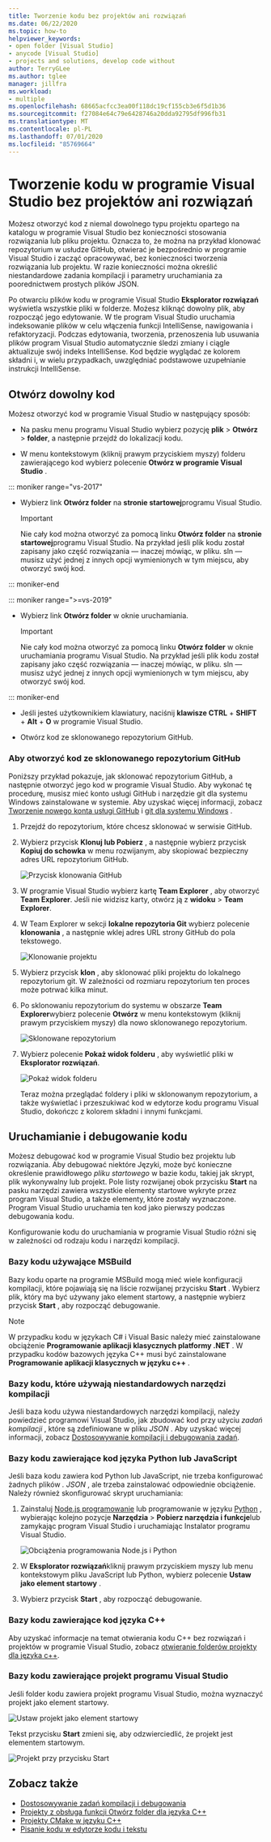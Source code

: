 ```yaml
---
title: Tworzenie kodu bez projektów ani rozwiązań
ms.date: 06/22/2020
ms.topic: how-to
helpviewer_keywords:
- open folder [Visual Studio]
- anycode [Visual Studio]
- projects and solutions, develop code without
author: TerryGLee
ms.author: tglee
manager: jillfra
ms.workload:
- multiple
ms.openlocfilehash: 68665acfcc3ea00f118dc19cf155cb3e6f5d1b36
ms.sourcegitcommit: f27084e64c79e6428746a20dda92795df996fb31
ms.translationtype: MT
ms.contentlocale: pl-PL
ms.lasthandoff: 07/01/2020
ms.locfileid: "85769664"
---
```

# <a name="develop-code-in-visual-studio-without-projects-or-solutions"></a>Tworzenie kodu w programie Visual Studio bez projektów ani rozwiązań

Możesz otworzyć kod z niemal dowolnego typu projektu opartego na katalogu w programie Visual Studio bez konieczności stosowania rozwiązania lub pliku projektu. Oznacza to, że można na przykład klonować repozytorium w usłudze GitHub, otwierać je bezpośrednio w programie Visual Studio i zacząć opracowywać, bez konieczności tworzenia rozwiązania lub projektu. W razie konieczności można określić niestandardowe zadania kompilacji i parametry uruchamiania za poorednictwem prostych plików JSON.

Po otwarciu plików kodu w programie Visual Studio **Eksplorator rozwiązań** wyświetla wszystkie pliki w folderze. Możesz kliknąć dowolny plik, aby rozpocząć jego edytowanie. W tle program Visual Studio uruchamia indeksowanie plików w celu włączenia funkcji IntelliSense, nawigowania i refaktoryzacji. Podczas edytowania, tworzenia, przenoszenia lub usuwania plików program Visual Studio automatycznie śledzi zmiany i ciągle aktualizuje swój indeks IntelliSense. Kod będzie wyglądać ze kolorem składni i, w wielu przypadkach, uwzględniać podstawowe uzupełnianie instrukcji IntelliSense.

## <a name="open-any-code"></a>Otwórz dowolny kod

Możesz otworzyć kod w programie Visual Studio w następujący sposób:

- Na pasku menu programu Visual Studio wybierz pozycję **plik**  >  **Otwórz**  >  **folder**, a następnie przejdź do lokalizacji kodu.

- W menu kontekstowym (kliknij prawym przyciskiem myszy) folderu zawierającego kod wybierz polecenie **Otwórz w programie Visual Studio** .

::: moniker range="vs-2017"
- Wybierz link **Otwórz folder** na **stronie startowej**programu Visual Studio.

    > [!IMPORTANT]
    > Nie cały kod można otworzyć za pomocą linku **Otwórz folder** na **stronie startowej**programu Visual Studio. Na przykład jeśli plik kodu został zapisany jako część rozwiązania &mdash; inaczej mówiąc, w pliku. sln &mdash; musisz użyć jednej z innych opcji wymienionych w tym miejscu, aby otworzyć swój kod.

::: moniker-end

::: moniker range=">=vs-2019"
- Wybierz link **Otwórz folder** w oknie uruchamiania.

    > [!IMPORTANT]
    > Nie cały kod można otworzyć za pomocą linku **Otwórz folder** w oknie uruchamiania programu Visual Studio. Na przykład jeśli plik kodu został zapisany jako część rozwiązania &mdash; inaczej mówiąc, w pliku. sln &mdash; musisz użyć jednej z innych opcji wymienionych w tym miejscu, aby otworzyć swój kod.

::: moniker-end

- Jeśli jesteś użytkownikiem klawiatury, naciśnij **klawisze CTRL** + **SHIFT** + **Alt** + **O** w programie Visual Studio.

- Otwórz kod ze sklonowanego repozytorium GitHub.

### <a name="to-open-code-from-a-cloned-github-repo"></a>Aby otworzyć kod ze sklonowanego repozytorium GitHub

Poniższy przykład pokazuje, jak sklonować repozytorium GitHub, a następnie otworzyć jego kod w programie Visual Studio. Aby wykonać tę procedurę, musisz mieć konto usługi GitHub i narzędzie git dla systemu Windows zainstalowane w systemie. Aby uzyskać więcej informacji, zobacz [Tworzenie nowego konta usługi GitHub](https://help.github.com/articles/signing-up-for-a-new-github-account/) i [git dla systemu Windows](https://git-for-windows.github.io/) .

1. Przejdź do repozytorium, które chcesz sklonować w serwisie GitHub.

1. Wybierz przycisk **Klonuj lub Pobierz** , a następnie wybierz przycisk **Kopiuj do schowka** w menu rozwijanym, aby skopiować bezpieczny adres URL repozytorium GitHub.

   ![Przycisk klonowania GitHub](./media/VSIDE_Code_Clone.png)

1. W programie Visual Studio wybierz kartę **Team Explorer** , aby otworzyć **Team Explorer**. Jeśli nie widzisz karty, otwórz ją z **widoku**  >  **Team Explorer**.

1. W Team Explorer w sekcji **lokalne repozytoria Git** wybierz polecenie **klonowania** , a następnie wklej adres URL strony GitHub do pola tekstowego.

   ![Klonowanie projektu](./media/VSIDE_Code_Clone2.png)

1. Wybierz przycisk **klon** , aby sklonować pliki projektu do lokalnego repozytorium git. W zależności od rozmiaru repozytorium ten proces może potrwać kilka minut.

1. Po sklonowaniu repozytorium do systemu w obszarze **Team Explorer**wybierz polecenie **Otwórz** w menu kontekstowym (kliknij prawym przyciskiem myszy) dla nowo sklonowanego repozytorium.

   ![Sklonowane repozytorium](./media/VSIDE_Code_Clone3.png)

1. Wybierz polecenie **Pokaż widok folderu** , aby wyświetlić pliki w **Eksplorator rozwiązań**.

   ![Pokaż widok folderu](./media/VSIDE_Code_Clone3_show.png)

   Teraz można przeglądać foldery i pliki w sklonowanym repozytorium, a także wyświetlać i przeszukiwać kod w edytorze kodu programu Visual Studio, dokończc z kolorem składni i innymi funkcjami.

## <a name="run-and-debug-your-code"></a>Uruchamianie i debugowanie kodu

Możesz debugować kod w programie Visual Studio bez projektu lub rozwiązania. Aby debugować niektóre Języki, może być konieczne określenie prawidłowego *pliku startowego* w bazie kodu, takiej jak skrypt, plik wykonywalny lub projekt. Pole listy rozwijanej obok przycisku **Start** na pasku narzędzi zawiera wszystkie elementy startowe wykryte przez program Visual Studio, a także elementy, które zostały wyznaczone. Program Visual Studio uruchamia ten kod jako pierwszy podczas debugowania kodu.

Konfigurowanie kodu do uruchamiania w programie Visual Studio różni się w zależności od rodzaju kodu i narzędzi kompilacji.

### <a name="codebases-that-use-msbuild"></a>Bazy kodu używające MSBuild

Bazy kodu oparte na programie MSBuild mogą mieć wiele konfiguracji kompilacji, które pojawiają się na liście rozwijanej przycisku **Start** . Wybierz plik, który ma być używany jako element startowy, a następnie wybierz przycisk **Start** , aby rozpocząć debugowanie.

> [!NOTE]
> W przypadku kodu w językach C# i Visual Basic należy mieć zainstalowane obciążenie **Programowanie aplikacji klasycznych platformy .NET** . W przypadku kodów bazowych języka C++ musi być zainstalowane **Programowanie aplikacji klasycznych w języku c++** .

### <a name="codebases-that-use-custom-build-tools"></a>Bazy kodu, które używają niestandardowych narzędzi kompilacji

Jeśli baza kodu używa niestandardowych narzędzi kompilacji, należy powiedzieć programowi Visual Studio, jak zbudować kod przy użyciu *zadań kompilacji* , które są zdefiniowane w pliku *JSON* . Aby uzyskać więcej informacji, zobacz [Dostosowywanie kompilacji i debugowania zadań](../ide/customize-build-and-debug-tasks-in-visual-studio.md).

### <a name="codebases-that-contain-python-or-javascript-code"></a>Bazy kodu zawierające kod języka Python lub JavaScript

Jeśli baza kodu zawiera kod Python lub JavaScript, nie trzeba konfigurować żadnych plików *. JSON* , ale trzeba zainstalować odpowiednie obciążenie. Należy również skonfigurować skrypt uruchamiania:

1. Zainstaluj [Node.js programowanie](https://visualstudio.microsoft.com/vs/node-js/) lub programowanie w języku [Python](https://visualstudio.microsoft.com/vs/python/) , wybierając kolejno pozycje **Narzędzia**  >  **Pobierz narzędzia i funkcje**lub zamykając program Visual Studio i uruchamiając Instalator programu Visual Studio.

   ![Obciążenia programowania Node.js i Python](media/python_nodejs_workloads.png)

1. W **Eksplorator rozwiązań**kliknij prawym przyciskiem myszy lub menu kontekstowym pliku JavaScript lub Python, wybierz polecenie **Ustaw jako element startowy** .

1. Wybierz przycisk **Start** , aby rozpocząć debugowanie.

### <a name="codebases-that-contain-c-code"></a>Bazy kodu zawierające kod języka C++

Aby uzyskać informacje na temat otwierania kodu C++ bez rozwiązań i projektów w programie Visual Studio, zobacz [otwieranie folderów projekty dla języka c++](/cpp/build/open-folder-projects-cpp).

### <a name="codebases-that-contain-a-visual-studio-project"></a>Bazy kodu zawierające projekt programu Visual Studio

Jeśli folder kodu zawiera projekt programu Visual Studio, można wyznaczyć projekt jako element startowy.

![Ustaw projekt jako element startowy](media/customize-set-project-as-startup-item.png)

Tekst przycisku **Start** zmieni się, aby odzwierciedlić, że projekt jest elementem startowym.

![Projekt przy przycisku Start](media/customize-start-button-project.png)

## <a name="see-also"></a>Zobacz także

- [Dostosowywanie zadań kompilacji i debugowania](../ide/customize-build-and-debug-tasks-in-visual-studio.md)
- [Projekty z obsługa funkcji Otwórz folder dla języka C++](/cpp/build/open-folder-projects-cpp)
- [Projekty CMake w języku C++](/cpp/build/cmake-projects-in-visual-studio)
- [Pisanie kodu w edytorze kodu i tekstu](../ide/writing-code-in-the-code-and-text-editor.md)
